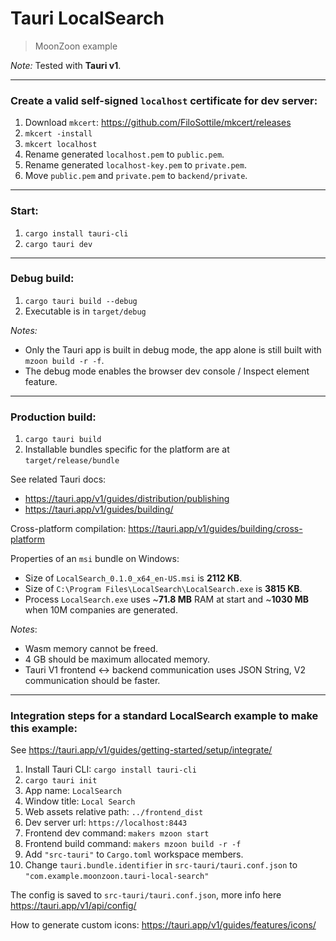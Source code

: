 # Tauri LocalSearch
> MoonZoon example

_Note:_ Tested with **Tauri v1**.

---

### Create a valid self-signed `localhost` certificate for dev server:

1. Download `mkcert`: https://github.com/FiloSottile/mkcert/releases
2. `mkcert -install`
3. `mkcert localhost`
4. Rename generated `localhost.pem` to `public.pem`.
5. Rename generated `localhost-key.pem` to `private.pem`.
6. Move `public.pem` and `private.pem` to `backend/private`.

---

### Start:

1. `cargo install tauri-cli`
2. `cargo tauri dev`

---

### Debug build:

1. `cargo tauri build --debug`
2. Executable is in `target/debug`

_Notes:_ 
- Only the Tauri app is built in debug mode, the app alone is still built with `mzoon build -r -f`.
- The debug mode enables the browser dev console / Inspect element feature.

---

### Production build:

1. `cargo tauri build`
2. Installable bundles specific for the platform are at `target/release/bundle`

See related Tauri docs:
- https://tauri.app/v1/guides/distribution/publishing
- https://tauri.app/v1/guides/building/

Cross-platform compilation: https://tauri.app/v1/guides/building/cross-platform

Properties of an `msi` bundle on Windows:
- Size of `LocalSearch_0.1.0_x64_en-US.msi` is **2112 KB**.
- Size of `C:\Program Files\LocalSearch\LocalSearch.exe` is **3815 KB**.
- Process `LocalSearch.exe` uses ~**71.8 MB** RAM at start and ~**1030 MB** when 10M companies are generated. 

_Notes_:
- Wasm memory cannot be freed.
- 4 GB should be maximum allocated memory.
- Tauri V1 frontend <-> backend communication uses JSON String, V2 communication should be faster.

---

### Integration steps for a standard LocalSearch example to make this example:

See https://tauri.app/v1/guides/getting-started/setup/integrate/

1. Install Tauri CLI: `cargo install tauri-cli`
2. `cargo tauri init`
3. App name: `LocalSearch`
4. Window title: `Local Search`
5. Web assets relative path: `../frontend_dist`
6. Dev server url: `https://localhost:8443`
7. Frontend dev command: `makers mzoon start`
8. Frontend build command: `makers mzoon build -r -f`
9. Add `"src-tauri"` to `Cargo.toml` workspace members.
10. Change `tauri.bundle.identifier` in `src-tauri/tauri.conf.json` to `"com.example.moonzoon.tauri-local-search"`

The config is saved to `src-tauri/tauri.conf.json`, more info here https://tauri.app/v1/api/config/

How to generate custom icons: https://tauri.app/v1/guides/features/icons/
